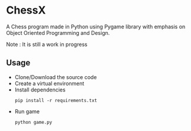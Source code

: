 # ChessX

A Chess program made in Python using Pygame library with emphasis on Object Oriented Programming and Design.

Note : It is still a work in progress

## Usage 

* Clone/Download the source code
* Create a virtual environment
* Install dependencies
  ```python3
  pip install -r requirements.txt
  ```
* Run game
  ```python3
  python game.py
  ```
